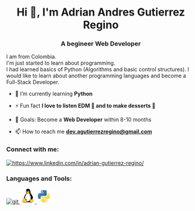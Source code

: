 <h1 align="center">Hi 👋, I'm Adrian Andres Gutierrez Regino</h1>
<h3 align="center">A begineer Web Developer</h3>
<p align="left">I am from Colombia. <br>I'm just started to learn about programming. <br>I had learned basics of Python (Algorithms and basic control structures).  I would like to learn about another programming languages and become a Full-Stack Developer.</p>

- 🌱 I’m currently learning **Python**

- ⚡ Fun fact **I love to listen EDM 🎵 and to make desserts 🎂**

- 🎯 Goals: Become a **Web Developer** within 8-10 months

- 📫 How to reach me **dev.agutierrezregino@gmail.com**

<h3 align="left">Connect with me:</h3>
<p align="left">
<a href="https://linkedin.com/in/https://www.linkedin.com/in/adrian-gutierrez-regino/" target="blank"><img align="center" src="https://raw.githubusercontent.com/rahuldkjain/github-profile-readme-generator/master/src/images/icons/Social/linked-in-alt.svg" alt="https://www.linkedin.com/in/adrian-gutierrez-regino/" height="30" width="40" /></a>
</p>

<h3 align="left">Languages and Tools:</h3>
<p align="left"> <a href="https://git-scm.com/" target="_blank" rel="noreferrer"> <img src="https://www.vectorlogo.zone/logos/git-scm/git-scm-icon.svg" alt="git" width="40" height="40"/> </a> <a href="https://www.linux.org/" target="_blank" rel="noreferrer"> <img src="https://raw.githubusercontent.com/devicons/devicon/master/icons/linux/linux-original.svg" alt="linux" width="40" height="40"/> </a> <a href="https://www.python.org" target="_blank" rel="noreferrer"> <img src="https://raw.githubusercontent.com/devicons/devicon/master/icons/python/python-original.svg" alt="python" width="40" height="40"/> </a> </p>
